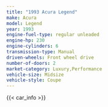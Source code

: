 ```yaml
---
title: "1993 Acura Legend"
make: Acura
model: Legend
year: 1993
engine-fuel-type: regular unleaded
engine-hp: 230
engine-cylinders: 6
transmission-type: Manual
driven-wheels: Front wheel drive
number-of-doors: 2
market-category: Luxury,Performance
vehicle-size: Midsize
vehicle-style: Coupe
---
```


{{< car_info >}}
